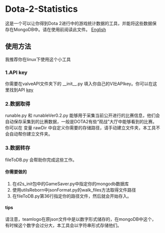# Dota-2-Statistics

这是一个可以让你得到Dota 2进行中的游戏统计数据的工具，并能将这些数据保存在MongoDB中。请在使用前阅读此文件。 [English]() 

## 使用方法

我推荐你在linux下使用这个小工具

### 1.API key

你需要在valveAPI文件夹下的 \_\_init__.py 填入你自己的V社APIkey。你可以在这里找到API [key](https://steamcommunity.com/dev/apiterms)

### 2.数据取得

runable.py 和 runableVer0.2.py 能够用于采集当前公开进行的比赛信息，他们会自动保存采集到的比赛数据，一般是DOTA2有些“观战”大厅中能够看到的比赛。你可以在 变量 rawDir 中自定义你需要的存储路径，请手动建立文件夹，本工具不会自动帮你建立文件夹。

### 3.数据转存

fileToDB.py 会帮助你完成这些工作。

#### 你需要做的

1. 在d2s_init包中的GameSaver.py中指定你的mongodb数据库
2. 使用utilsReborn中jsonFormat.py的walk_files方法取得文件路径
3. 在fileToDB.py第36行指定你的路径文件，然后就会开始存入。

#### tips

请注意，teamlogo在原json文件中是以数字形式储存的，在mongoDB中这个，有时候这个数字会过分大，本工具会以字符串形式存储他们。